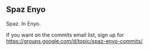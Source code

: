 ## Spaz Enyo

Spaz. In Enyo.

If you want on the commits email list, sign up for <https://groups.google.com/d/topic/spaz-enyo-commits/>
